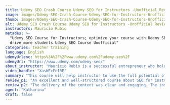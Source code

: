 ```yaml
---
title: Udemy SEO Crash Course Udemy SEO for Instructors -Unofficial Review
image: images/Udemy-SEO-Crash-Course-Udemy-SEO-for-Instructors-Unofficial-Review.jpeg
thumb: images/Udemy-SEO-Crash-Course-Udemy-SEO-for-Instructors-Unofficial-Review.jpeg
alt: Udemy SEO Crash Course Udemy SEO for Instructors -Unofficial Review
instructors: Mauricio Rubio
metades: >-
  "Udemy SEO Course for Instructors; optimize your course with Udemy SEO to
  drive more students Udemy SEO Course Unofficial"
categories: teacher training
language: English
udemyUrlenc: https%3A%2F%2Fwww.udemy.com%2Fudemy-seo%2F
udemyUrl: "https://www.udemy.com/udemy-seo/"
about_instructor: "Mauricio Rubio is a successful entrepreneur who holds two MBAs and launched dozens of startups. He has a huge portfolio for his experience and he has a huge passion for educating other people."
video_handle: "XasWEcFnIRE"
summary: "This course will help instructor to use the full potential of SEO to optimize their courses and increase student rates. The instris very engaging and shares a lot of his experiences that can be useful for the students."
review_p1: "An excellent and well-structured course about SEO for instructors. This course boosts the interest of the students in digital marketing and opens countless of opportunities for reaching their goals. The instructor has a lot of experiences to share and provides a walkthrough in order to optimize the course. A lot of new and practical information was shown as well as real-life examples. Some new concepts are unheard of and are a new approach to optimizing their courses and increase the rates of students. It is a fun course that aims to help the students develop their skills in SEO and be successful with their projects. "
review_p2: "The delivery of the content was clear and engaging. The instructor is clearly knowledgeable and can get his point across easily. He simplifies the topic in order to help the students understand and not overwhelm them with complex information. This keeps the students interested and focused on the concept. It provided a lot of important knowledge that can be used at work and the instructor is very engaging to his students. he is quick at answering questions and appreciates it when students have been able to learn the topic fully. This course is great for instructors to maximize the full potential of SEO for their courses in Udemy."
agent: "Katharina"
draft: false
---
```


